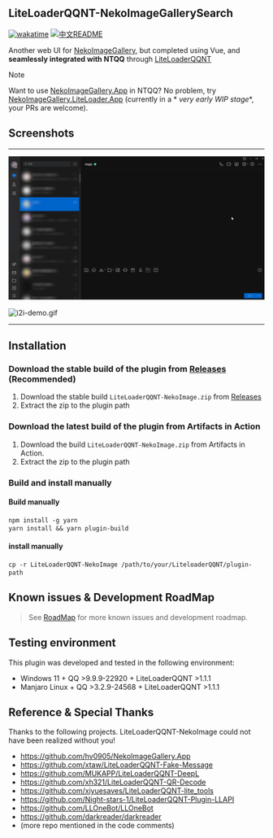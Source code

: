 ## LiteLoaderQQNT-NekoImageGallerySearch

[![wakatime](https://wakatime.com/badge/github/pk5ls20/LiteLoaderQQNT-NekoImageGallerySearch.svg)](https://wakatime.com/badge/github/pk5ls20/LiteLoaderQQNT-NekoImageGallerySearch)
[![中文README](https://img.shields.io/badge/中文-README-blue)](README_ZH.md)

Another web UI for [NekoImageGallery](https://github.com/hv0905/NekoImageGallery), but completed using Vue, and **seamlessly integrated with NTQQ** through [LiteLoaderQQNT](https://liteloaderqqnt.github.io)

> [!NOTE]
>
> Want to use [NekoImageGallery.App](https://github.com/hv0905/NekoImageGallery.App) in NTQQ? No problem,
> try [NekoImageGallery.LiteLoader.App](https://github.com/pk5ls20/NekoImageGallery.LiteLoader.App) (currently in a *
*very
early WIP stage**, your PRs are welcome).

## Screenshots

-----

![search-demo.gif](web/screenshot/search-demo.gif)

![i2i-demo.gif](web/screenshot/i2i-demo.gif)

-----

## Installation

### Download the stable build of the plugin from [Releases](https://github.com/pk5ls20/LiteLoaderQQNT-NekoImageGallerySearch/releases) **(Recommended)**
1. Download the stable build `LiteLoaderQQNT-NekoImage.zip` from [Releases](https://github.com/pk5ls20/LiteLoaderQQNT-NekoImageGallerySearch/releases)
2. Extract the zip to the plugin path

### Download the latest build of the plugin from Artifacts in Action
1. Download the build `LiteLoaderQQNT-NekoImage.zip` from Artifacts in Action.
2. Extract the zip to the plugin path

### Build and install manually

#### Build manually
```shell
npm install -g yarn
yarn install && yarn plugin-build
```

#### install manually
```shell
cp -r LiteLoaderQQNT-NekoImage /path/to/your/LiteloaderQQNT/plugin-path
```

## Known issues & Development RoadMap

> See [RoadMap](https://github.com/users/pk5ls20/projects/5) for more known issues and development roadmap.


## Testing environment
This plugin was developed and tested in the following environment:
- Windows 11 + QQ >9.9.9-22920 + LiteLoaderQQNT >1.1.1
- Manjaro Linux + QQ >3.2.9-24568 + LiteLoaderQQNT >1.1.1


## Reference & Special Thanks

Thanks to the following projects. LiteLoaderQQNT-NekoImage could not have been realized without you!

- https://github.com/hv0905/NekoImageGallery.App
- https://github.com/xtaw/LiteLoaderQQNT-Fake-Message
- https://github.com/MUKAPP/LiteLoaderQQNT-DeepL
- https://github.com/xh321/LiteLoaderQQNT-QR-Decode
- https://github.com/xiyuesaves/LiteLoaderQQNT-lite_tools
- https://github.com/Night-stars-1/LiteLoaderQQNT-Plugin-LLAPI
- https://github.com/LLOneBot/LLOneBot
- https://github.com/darkreader/darkreader
- (more repo mentioned in the code comments)
